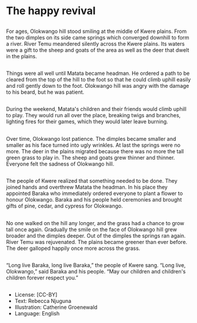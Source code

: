 # The happy revival

##
For ages, Olokwango hill stood smiling at the middle
of Kwere plains. From the two dimples on its side
came springs which converged downhill to form a
river. River Temu meandered silently across the
Kwere plains. Its waters were a gift to the sheep and
goats of the area as well as the deer that dwelt in the
plains.

##
Things were all well until Matata became headman.
He ordered a path to be cleared from the top of the
hill to the foot so that he could climb uphill easily
and roll gently down to the foot. Olokwango hill was
angry with the damage to his beard, but he was
patient.

##
During the weekend, Matata's children and their
friends would climb uphill to play.
They would run all over the place, breaking twigs
and branches, lighting fires for their games, which
they would later leave burning.

##
Over time, Olokwango lost patience. The dimples
became smaller and smaller as his face turned into
ugly wrinkles.
At last the springs were no more. The deer in the
plains migrated because there was no more the tall
green grass to play in. The sheep and goats grew
thinner and thinner.
Everyone felt the sadness of Olokwango hill.

##
The people of Kwere realized that something needed
to be done.
They joined hands and overthrew Matata the
headman.
In his place they appointed Baraka who immediately
ordered everyone to plant a flower to honour
Olokwango. Baraka and his people held ceremonies
and brought gifts of pine, cedar, and cypress for
Olokwango.

##
No one walked on the hill any longer, and the grass
had a chance to grow tall once again.
Gradually the smile on the face of Olokwango hill
grew broader and the dimples deeper. Out of the
dimples the springs ran again. River Temu was
rejuvenated. The plains became greener than ever
before. The deer galloped happily once more across
the grass.

##
“Long live Baraka, long live Baraka,” the people of
Kwere sang.
“Long live, Olokwango,” said Baraka and his people.
“May our children and children's children forever
respect you.”

##
* License: [CC-BY]
* Text: Rebecca Njuguna
* Illustration: Catherine Groenewald
* Language: English
